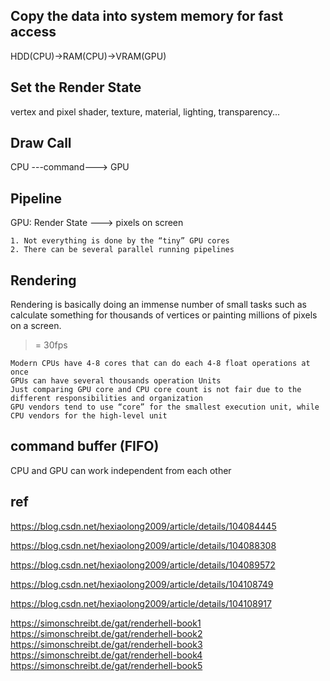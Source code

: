 ## Copy the data into system memory for fast access
HDD(CPU)->RAM(CPU)->VRAM(GPU)  

## Set the Render State
vertex and pixel shader, texture, material, lighting, transparency...
## Draw Call
CPU ---command---> GPU

## Pipeline
GPU:  Render State ---> pixels on screen 
```
1. Not everything is done by the “tiny” GPU cores    
2. There can be several parallel running pipelines    
```

## Rendering
Rendering is basically doing an immense number of small tasks such as calculate something for thousands of vertices or painting millions of pixels on a screen.                
>=  30fps    

```
Modern CPUs have 4-8 cores that can do each 4-8 float operations at once    
GPUs can have several thousands operation Units    
Just comparing GPU core and CPU core count is not fair due to the different responsibilities and organization     
GPU vendors tend to use “core” for the smallest execution unit, while CPU vendors for the high-level unit  
```
## command buffer (FIFO)
CPU and GPU can work independent from each other   

## ref
https://blog.csdn.net/hexiaolong2009/article/details/104084445   

https://blog.csdn.net/hexiaolong2009/article/details/104088308   

https://blog.csdn.net/hexiaolong2009/article/details/104089572    

https://blog.csdn.net/hexiaolong2009/article/details/104108749     

https://blog.csdn.net/hexiaolong2009/article/details/104108917   


https://simonschreibt.de/gat/renderhell-book1
https://simonschreibt.de/gat/renderhell-book2
https://simonschreibt.de/gat/renderhell-book3
https://simonschreibt.de/gat/renderhell-book4
https://simonschreibt.de/gat/renderhell-book5
